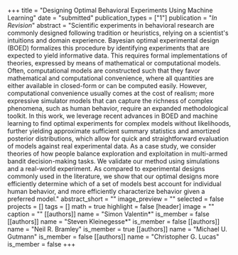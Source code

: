 +++
title = "Designing Optimal Behavioral Experiments Using Machine Learning"
date = "submitted"
publication_types = ["1"]
publication = "_In Revision_"
abstract = "Scientific experiments in behavioral research are commonly designed following tradition or heuristics, relying on a scientist's intuitions and domain experience. Bayesian optimal experimental design (BOED) formalizes this procedure by identifying experiments that are expected to yield informative data. This requires formal implementations of theories, expressed by means of mathematical or computational models. Often, computational models are constructed such that they favor mathematical and computational convenience, where all quantities are either available in closed-form or can be computed easily. However, computational convenience usually comes at the cost of realism; more expressive simulator models that can capture the richness of complex phenomena, such as human behavior, require an expanded methodological toolkit. In this work, we leverage recent advances in BOED and machine learning to find optimal experiments for complex models without likelihoods, further yielding approximate sufficient summary statistics and amortized posterior distributions, which allow for quick and straightforward evaluation of models against real experimental data. As a case study, we consider theories of how people balance exploration and exploitation in multi-armed bandit decision-making tasks. We validate our method using simulations and a real-world experiment. As compared to experimental designs commonly used in the literature, we show that our optimal designs more efficiently determine which of a set of models best account for individual human behavior, and more efficiently characterize behavior given a preferred model."
abstract_short = ""
image_preview = ""
selected = false
projects = []
tags = []
math = true
highlight = false
[header]
image = ""
caption = ""
[[authors]]
	name = "Simon Valentin*"
	is_member = false
[[authors]]
	name = "Steven Kleinegesse*"
	is_member = false
[[authors]]
	name = "Neil R. Bramley"
	is_member = true
[[authors]]
	name = "Michael U. Gutmann"
	is_member = false
[[authors]]
	name = "Christopher G. Lucas"
	is_member = false
+++
